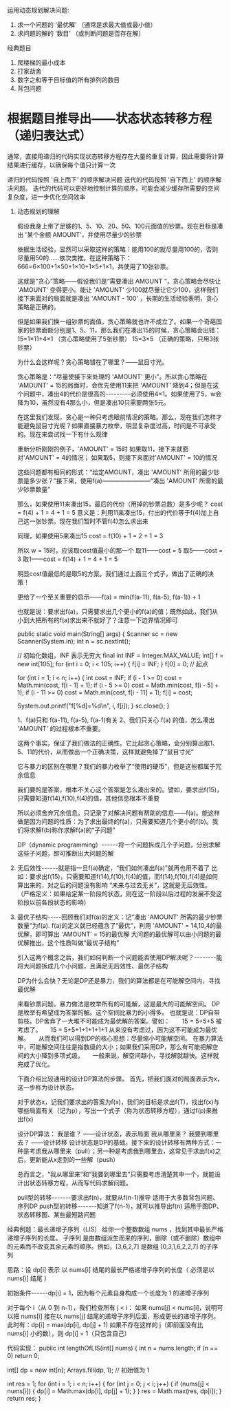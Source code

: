 运用动态规划解决问题:
1. 求一个问题的 ‘最优解’ （通常是求最大值或最小值）
2. 求问题的解的 ‘数目’ （或判断问题是否存在解）

经典题目
1. 爬楼梯的最小成本
2. 打家劫舍
3. 数字之和等于目标值的所有排列的数目
4. 背包问题

# 根据题目推导出——状态状态转移方程（递归表达式）
通常，直接用递归的代码实现状态转移方程存在大量的重复计算，因此需要将计算结果进行缓存，以确保每个值只计算一次

递归的代码按照 '自上而下' 的顺序解决问题
迭代的代码按照 '自下而上' 的顺序解决问题。
迭代的代码可以更好地控制计算的顺序，可能会减少缓存所需要的空间复杂度，进一步优化空间效率






1. 动态规划的理解

   假设我身上带了足够的1、5、10、20、50、100元面值的钞票。现在目标是凑出 '某个金额 AMOUNT'，并使用尽量少的钞票

   依据生活经验，显然可以采取这样的策略：能用100的就尽量用100的，否则尽量用50的……依次类推。在这种策略下：666=6×100+1×50+1×10+1×5+1×1，共使用了10张钞票。

   这就是“贪心”策略——假设我们是“需要凑出 AMOUNT ”，贪心策略会尽快让 'AMOUNT' 变得更小。能让 'AMOUNT' 少100就尽量让它少100，这样我们接下来面对的局面就是凑出 'AMOUNT - 100' ，长期的生活经验表明，贪心策略是正确的。

   但是如果我们换一组钞票的面值，贪心策略就也许不成立了。如果一个奇葩国家的钞票面额分别是1、5、11，那么我们在凑出15的时候，贪心策略会出错：　　     15=1×11+4×1    （贪心策略使用了5张钞票）
    15=3×5         （正确的策略，只用3张钞票）

   为什么会这样呢？贪心策略错在了哪里？——鼠目寸光。

   贪心策略是：“尽量使接下来处理的 'AMOUNT' 更小”。所以贪心策略在 'AMOUNT' = 15的局面时，会优先使用11来把 'AMOUNT' 降到4；但是在这个问题中，凑出4的代价是很高的---------必须使用4×1。如果使用了5，w会降为10，虽然没有4那么小，但是凑出10只需要两张5元。

   在这里我们发现，贪心是一种只考虑眼前情况的策略。那么，现在我们怎样才能避免鼠目寸光呢？如果直接暴力枚举，明显复杂度过高，时间是不可承受的。现在来尝试找一下有什么规律

   重新分析刚刚的例子，'AMOUNT' = 15时
   如果取11，接下来就面对'AMOUNT' = 4的情况；
   如果取5，则接下来面对'AMOUNT' = 10的情况

   这些问题都有相同的形式：“给定AMOUNT，凑出 'AMOUNT' 所用的最少钞票是多少张？”接下来，使用f(a)————————“凑出 'AMOUNT' 所需的最少钞票数量”

   那么，如果使用11来凑出15，最后的代价（用掉的钞票总数）是多少呢？
   cost = f(4) + 1 = 4 + 1 = 5
   意义是：利用11来凑出15，付出的代价等于f(4)加上自己这一张钞票。现在我们暂时不管f(4)怎么求出来

   同理，如果使用5来凑出15
   cost = f(10) + 1 = 2 + 1 = 3

   所以 w = 15时，应该取cost值最小的那一个
   取11——cost = 5
   取5——cost = 3
   取1——cost = f(14) + 1 = 4 + 1 = 5


   明显cost值最低的是取5的方案。我们通过上面三个式子，做出了正确的决策！

   更给了一个至关重要的启示——f(a) = min{f(a-11), f(a-5), f(a-1)} + 1

   也就是说：要求出f(a)，只需要求出几个更小的f(a)的值；既然如此，我们从小到大把所有的f(a)求出来不就好了？注意一下边界情况即可

    public static void main(String[] args) {
    Scanner sc = new Scanner(System.in);
    int n = sc.nextInt();

    // 初始化数组，INF 表示无穷大
    final int INF = Integer.MAX_VALUE;
    int[] f = new int[105];
    for (int i = 0; i < 105; i++) {
        f[i] = INF;
    }
    f[0] = 0; // 起点

    for (int i = 1; i < n; i++) {
        int cost = INF;
        if (i - 1 >= 0) cost = Math.min(cost, f[i - 1] + 1);
        if (i - 5 >= 0) cost = Math.min(cost, f[i - 5] + 1);
        if (i - 11 >= 0) cost = Math.min(cost, f[i - 11] + 1);
        f[i] = cost;

   System.out.printf("f[%d]=%d\n", i, f[i]);
    }
    sc.close();
}


   1、f(a)只和 f(a-11), f(a-5), f(a-1)有关
   2、我们只关心 f(a) 的值，怎么凑出 'AMOUNT' 的过程根本不重要。

   这两个事实，保证了我们做法的正确性。它比起贪心策略，会分别算出取1、5、11的代价，从而做出一个正确决策，这样就避免掉了“鼠目寸光”

   它与暴力的区别在哪里？我们的暴力枚举了“使用的硬币”，但是这些都属于冗余信息
   
   我们要的是答案，根本不关心这个答案是怎么凑出来的。譬如，要求出f(15)，只需要知道f(14),f(10),f(4)的值，其他信息根本不重要

   所以必须舍弃冗余信息。只记录了对解决问题有帮助的信息——f(a)。能这样做是因为问题的性质：为了求出最终的f(a)，只需要知道几个更小的f(b)。我们将求解f(b)称作求解f(a)的“子问题”

   DP（dynamic programming）------将一个问题拆成几个子问题，分别求解这些子问题，即可推断出大问题的解





1. 无后效性------就是指一旦f(a)确定，“我们如何凑出f(a)”就再也用不着了
   比如：要求出f(15)，只需要知道f(14),f(10),f(4)的值，而f(14),f(10),f(4)是如何算出来的，对之后的问题没有影响
   “未来与过去无关”，这就是无后效性。　　（严格定义：如果给定某一阶段的状态，则在这一阶段以后过程的发展不受这阶段以前各段状态的影响）

2. 最优子结构-----回顾我们对f(a)的定义：记“凑出 'AMOUNT' 所需的最少钞票数量”为f(a).
   f(a)的定义就已经蕴含了“最优”，利用 'AMOUNT' = 14,10,4的最优解，即可算出 'AMOUNT' = 15的最优解
   大问题的最优解可以由小问题的最优解推出，这个性质叫做“最优子结构”



   引入这两个概念之后，我们如何判断一个问题能否使用DP解决呢？--------能将大问题拆成几个小问题，且满足无后效性、最优子结构



   DP为什么会快？无论是DP还是暴力，我们的算法都是在可能解空间内，寻找最优解

   来看钞票问题。暴力做法是枚举所有的可能解，这是最大的可能解空间。
   DP是枚举有希望成为答案的解。这个空间比暴力的小得多。
   也就是说：DP自带剪枝。DP舍弃了一大堆不可能成为最优解的答案。譬如：　　15 = 5+5+5 被考虑了。　　15 = 5+5+1+1+1+1+1 从来没有考虑过，因为这不可能成为最优解。　　从而我们可以得到DP的核心思想：尽量缩小可能解空间。
   在暴力算法中，可能解空间往往是指数级的大小；如果我们采用DP，那么有可能把解空间的大小降到多项式级。　　一般来说，解空间越小，寻找解就越快。这样就完成了优化。




   下面介绍比较通用的设计DP算法的步骤。
   首先，把我们面对的局面表示为x，这一步称为设计状态。

   对于状态x，记我们要求出的答案为f(x)，我们的目标是求出f(T)，找出f(x)与哪些局面有关（记为p），写出一个式子（称为状态转移方程），通过f(p)来推出f(x)

   设计DP算法：
       我是谁？  ——设计状态，表示局面
       我从哪里来？
       我要到哪里去？  ——设计转移
   设计状态是DP的基础。接下来的设计转移有两种方式：一种是考虑我从哪里来（pull）；另一种是考虑我到哪里去，这常见于求出f(x)之后，更新能从x走到的一些解（push）
   
   总而言之，“我从哪里来”和“我要到哪里去”只需要考虑清楚其中一个，就能设计出状态转移方程，从而写代码求解问题。

   pull型的转移-------要求出f(n)，就要从f(n-1)推导           适用于大多数背包问题、序列DP
   push型的转移-------知道了f(n-1)，就可以推导出f(n)         适用于图DP、状态转移图、某些最短路问题





经典例题：最长递增子序列（LIS）
    给你一个整数数组 nums ，找到其中最长严格递增子序列的长度。
    子序列 是由数组派生而来的序列，删除（或不删除）数组中的元素而不改变其余元素的顺序。例如，[3,6,2,7] 是数组 [0,3,1,6,2,2,7] 的子序列


思路：设 dp[i] 表示 以 nums[i] 结尾的最长严格递增子序列的长度（    必须是以 nums[i] 结尾    ）

初始条件------dp[i] = 1，因为每个元素自身构成一个长度为 1 的递增子序列

对于每个 i（从 0 到 n-1），我们检查所有 j < i：
    如果 nums[j] < nums[i]，说明可以把 nums[i] 接在以 nums[j] 结尾的递增子序列后面，形成更长的递增子序列。此时有：dp[i] = max(dp[i], dp[j] + 1)
    如果不存在这样的 j（即前面没有比 nums[i] 小的数），则 dp[i] = 1（只包含自己）


代码实现：
public int lengthOfLIS(int[] nums) {
int n = nums.length;
if (n == 0) return 0;

int[] dp = new int[n];
Arrays.fill(dp, 1); // 初始值为 1

int res = 1;
for (int i = 1; i < n; i++) {
    for (int j = 0; j < i; j++) {
        if (nums[j] < nums[i]) {
            dp[i] = Math.max(dp[i], dp[j] + 1);
        }
    }
    res = Math.max(res, dp[i]);
}
return res;
}






   


